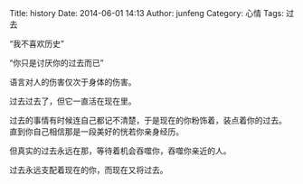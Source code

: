 Title: history
Date: 2014-06-01 14:13
Author: junfeng
Category: 心情
Tags: 过去

“我不喜欢历史”

“你只是讨厌你的过去而已”

语言对人的伤害仅次于身体的伤害。

过去过去了，但它一直活在现在里。

过去的事情有时候连自己都记不清楚，于是现在的你粉饰着，装点着你的过去。
直到你自己相信那是一段美好的恍若你亲身经历。

但真实的过去永远在那，等待着机会吞噬你，吞噬你亲近的人。

过去永远支配着现在的你，而现在又将过去。